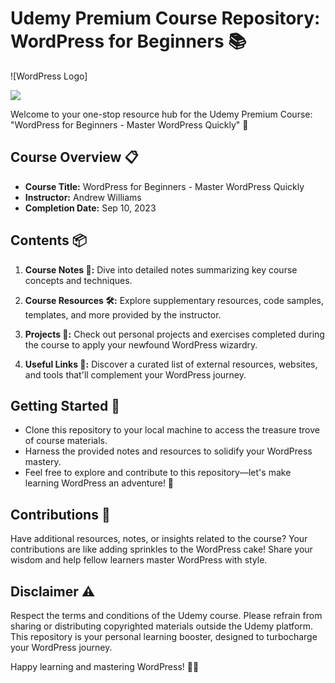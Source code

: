 # Udemy Premium Course Repository: WordPress for Beginners 📚

![WordPress Logo]

<img src="wordpress.jpeg">

Welcome to your one-stop resource hub for the Udemy Premium Course: "WordPress for Beginners - Master WordPress Quickly" 🚀

## Course Overview 📋
- **Course Title:** WordPress for Beginners - Master WordPress Quickly
- **Instructor:** Andrew Williams
- **Completion Date:** Sep 10, 2023

## Contents 📦
1. **Course Notes 📝:** Dive into detailed notes summarizing key course concepts and techniques.

2. **Course Resources 🛠️:** Explore supplementary resources, code samples, templates, and more provided by the instructor.

3. **Projects 💼:** Check out personal projects and exercises completed during the course to apply your newfound WordPress wizardry.

4. **Useful Links 🔗:** Discover a curated list of external resources, websites, and tools that'll complement your WordPress journey.

## Getting Started 🚀
- Clone this repository to your local machine to access the treasure trove of course materials.
- Harness the provided notes and resources to solidify your WordPress mastery.
- Feel free to explore and contribute to this repository—let's make learning WordPress an adventure! 🌟

## Contributions 🤝
Have additional resources, notes, or insights related to the course? Your contributions are like adding sprinkles to the WordPress cake! Share your wisdom and help fellow learners master WordPress with style.

## Disclaimer ⚠️
Respect the terms and conditions of the Udemy course. Please refrain from sharing or distributing copyrighted materials outside the Udemy platform. This repository is your personal learning booster, designed to turbocharge your WordPress journey.

Happy learning and mastering WordPress! 🎉🌐
